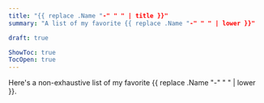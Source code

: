 ```yaml
---
title: "{{ replace .Name "-" " " | title }}"
summary: "A list of my favorite {{ replace .Name "-" " " | lower }}"

draft: true

ShowToc: true
TocOpen: true
---
```


Here's a non-exhaustive list of my favorite {{ replace .Name "-" " " | lower }}.